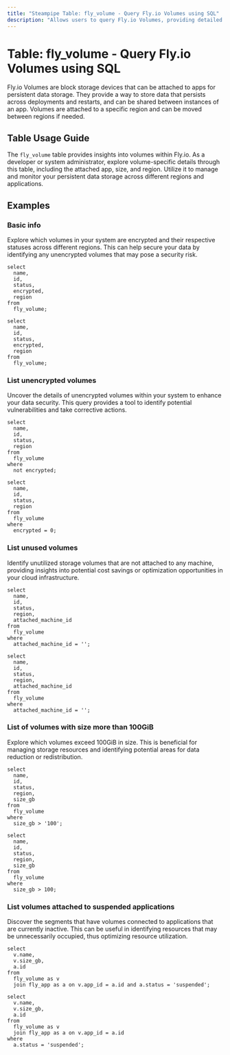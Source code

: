 ```yaml
---
title: "Steampipe Table: fly_volume - Query Fly.io Volumes using SQL"
description: "Allows users to query Fly.io Volumes, providing detailed information about the volumes attached to apps."
---
```


# Table: fly_volume - Query Fly.io Volumes using SQL

Fly.io Volumes are block storage devices that can be attached to apps for persistent data storage. They provide a way to store data that persists across deployments and restarts, and can be shared between instances of an app. Volumes are attached to a specific region and can be moved between regions if needed.

## Table Usage Guide

The `fly_volume` table provides insights into volumes within Fly.io. As a developer or system administrator, explore volume-specific details through this table, including the attached app, size, and region. Utilize it to manage and monitor your persistent data storage across different regions and applications.

## Examples

### Basic info
Explore which volumes in your system are encrypted and their respective statuses across different regions. This can help secure your data by identifying any unencrypted volumes that may pose a security risk.

```sql+postgres
select
  name,
  id,
  status,
  encrypted,
  region
from
  fly_volume;
```

```sql+sqlite
select
  name,
  id,
  status,
  encrypted,
  region
from
  fly_volume;
```

### List unencrypted volumes
Uncover the details of unencrypted volumes within your system to enhance your data security. This query provides a tool to identify potential vulnerabilities and take corrective actions.

```sql+postgres
select
  name,
  id,
  status,
  region
from
  fly_volume
where
  not encrypted;
```

```sql+sqlite
select
  name,
  id,
  status,
  region
from
  fly_volume
where
  encrypted = 0;
```

### List unused volumes
Identify unutilized storage volumes that are not attached to any machine, providing insights into potential cost savings or optimization opportunities in your cloud infrastructure.

```sql+postgres
select
  name,
  id,
  status,
  region,
  attached_machine_id
from
  fly_volume
where
  attached_machine_id = '';
```

```sql+sqlite
select
  name,
  id,
  status,
  region,
  attached_machine_id
from
  fly_volume
where
  attached_machine_id = '';
```

### List of volumes with size more than 100GiB
Explore which volumes exceed 100GiB in size. This is beneficial for managing storage resources and identifying potential areas for data reduction or redistribution.

```sql+postgres
select
  name,
  id,
  status,
  region,
  size_gb
from
  fly_volume
where
  size_gb > '100';
```

```sql+sqlite
select
  name,
  id,
  status,
  region,
  size_gb
from
  fly_volume
where
  size_gb > 100;
```

### List volumes attached to suspended applications
Discover the segments that have volumes connected to applications that are currently inactive. This can be useful in identifying resources that may be unnecessarily occupied, thus optimizing resource utilization.

```sql+postgres
select
  v.name,
  v.size_gb,
  a.id
from
  fly_volume as v
  join fly_app as a on v.app_id = a.id and a.status = 'suspended';
```

```sql+sqlite
select
  v.name,
  v.size_gb,
  a.id
from
  fly_volume as v
  join fly_app as a on v.app_id = a.id
where
  a.status = 'suspended';
```